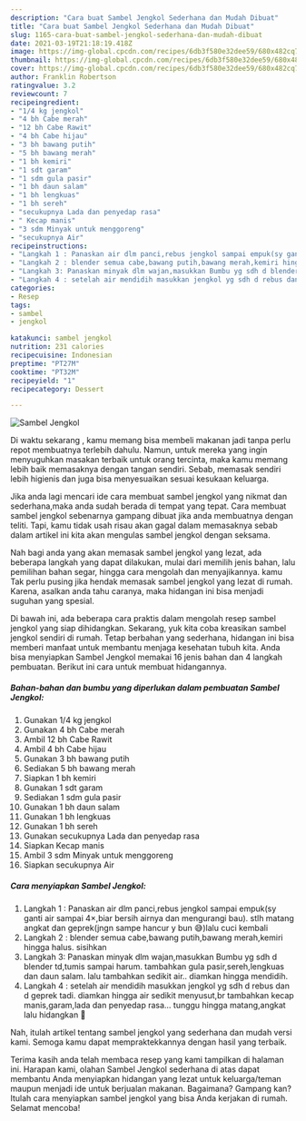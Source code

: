 ```yaml
---
description: "Cara buat Sambel Jengkol Sederhana dan Mudah Dibuat"
title: "Cara buat Sambel Jengkol Sederhana dan Mudah Dibuat"
slug: 1165-cara-buat-sambel-jengkol-sederhana-dan-mudah-dibuat
date: 2021-03-19T21:18:19.418Z
image: https://img-global.cpcdn.com/recipes/6db3f580e32dee59/680x482cq70/sambel-jengkol-foto-resep-utama.jpg
thumbnail: https://img-global.cpcdn.com/recipes/6db3f580e32dee59/680x482cq70/sambel-jengkol-foto-resep-utama.jpg
cover: https://img-global.cpcdn.com/recipes/6db3f580e32dee59/680x482cq70/sambel-jengkol-foto-resep-utama.jpg
author: Franklin Robertson
ratingvalue: 3.2
reviewcount: 7
recipeingredient:
- "1/4 kg jengkol"
- "4 bh Cabe merah"
- "12 bh Cabe Rawit"
- "4 bh Cabe hijau"
- "3 bh bawang putih"
- "5 bh bawang merah"
- "1 bh kemiri"
- "1 sdt garam"
- "1 sdm gula pasir"
- "1 bh daun salam"
- "1 bh lengkuas"
- "1 bh sereh"
- "secukupnya Lada dan penyedap rasa"
- " Kecap manis"
- "3 sdm Minyak untuk menggoreng"
- "secukupnya Air"
recipeinstructions:
- "Langkah 1 : Panaskan air dlm panci,rebus jengkol sampai empuk(sy ganti air sampai 4×,biar bersih airnya dan mengurangi bau). stlh matang angkat dan geprek(jngn sampe hancur y bun 😅)lalu cuci kembali"
- "Langkah 2 : blender semua cabe,bawang putih,bawang merah,kemiri hingga halus. sisihkan"
- "Langkah 3: Panaskan minyak dlm wajan,masukkan Bumbu yg sdh d blender td,tumis sampai harum. tambahkan gula pasir,sereh,lengkuas dan daun salam. lalu tambahkan sedikit air.. diamkan hingga mendidih."
- "Langkah 4 : setelah air mendidih masukkan jengkol yg sdh d rebus dan d geprek tadi. diamkan hingga air sedikit menyusut,br tambahkan kecap manis,garam,lada dan penyedap rasa... tunggu hingga matang,angkat lalu hidangkan 🤗"
categories:
- Resep
tags:
- sambel
- jengkol

katakunci: sambel jengkol 
nutrition: 231 calories
recipecuisine: Indonesian
preptime: "PT27M"
cooktime: "PT32M"
recipeyield: "1"
recipecategory: Dessert

---
```



![Sambel Jengkol](https://img-global.cpcdn.com/recipes/6db3f580e32dee59/680x482cq70/sambel-jengkol-foto-resep-utama.jpg)

Di waktu  sekarang , kamu memang bisa membeli makanan jadi tanpa perlu repot membuatnya terlebih dahulu. Namun, untuk mereka yang ingin menyuguhkan masakan terbaik untuk orang tercinta, maka kamu memang lebih baik memasaknya dengan tangan sendiri. Sebab, memasak sendiri lebih higienis dan juga bisa menyesuaikan sesuai kesukaan keluarga.

Jika anda lagi mencari ide cara membuat sambel jengkol yang nikmat dan sederhana,maka anda sudah berada di tempat yang tepat. Cara membuat sambel jengkol  sebenarnya gampang dibuat jika anda membuatnya dengan teliti. Tapi, kamu tidak usah risau akan gagal dalam memasaknya 
sebab dalam artikel ini kita akan mengulas sambel jengkol dengan seksama.  



Nah bagi anda yang akan memasak sambel jengkol yang lezat, ada beberapa langkah yang dapat dilakukan, mulai dari memilih jenis bahan, lalu pemilihan bahan segar, hingga cara mengolah dan menyajikannya. kamu Tak perlu pusing jika hendak memasak sambel jengkol yang lezat di rumah. Karena, asalkan anda  tahu caranya, maka hidangan ini bisa menjadi suguhan yang spesial.

Di bawah ini, ada beberapa cara praktis  dalam mengolah resep sambel jengkol yang siap dihidangkan. Sekarang, yuk kita coba kreasikan sambel jengkol sendiri di rumah. Tetap berbahan yang sederhana, hidangan ini bisa memberi manfaat untuk membantu menjaga kesehatan tubuh kita. Anda bisa menyiapkan Sambel Jengkol memakai 16 jenis bahan dan 4 langkah pembuatan. Berikut ini cara untuk membuat hidangannya.

<!--inarticleads1-->

##### Bahan-bahan dan bumbu yang diperlukan dalam pembuatan Sambel Jengkol:

1. Gunakan 1/4 kg jengkol
1. Gunakan 4 bh Cabe merah
1. Ambil 12 bh Cabe Rawit
1. Ambil 4 bh Cabe hijau
1. Gunakan 3 bh bawang putih
1. Sediakan 5 bh bawang merah
1. Siapkan 1 bh kemiri
1. Gunakan 1 sdt garam
1. Sediakan 1 sdm gula pasir
1. Gunakan 1 bh daun salam
1. Gunakan 1 bh lengkuas
1. Gunakan 1 bh sereh
1. Gunakan secukupnya Lada dan penyedap rasa
1. Siapkan  Kecap manis
1. Ambil 3 sdm Minyak untuk menggoreng
1. Siapkan secukupnya Air




<!--inarticleads2-->

##### Cara menyiapkan Sambel Jengkol:

1. Langkah 1 : Panaskan air dlm panci,rebus jengkol sampai empuk(sy ganti air sampai 4×,biar bersih airnya dan mengurangi bau). stlh matang angkat dan geprek(jngn sampe hancur y bun 😅)lalu cuci kembali
1. Langkah 2 : blender semua cabe,bawang putih,bawang merah,kemiri hingga halus. sisihkan
1. Langkah 3: Panaskan minyak dlm wajan,masukkan Bumbu yg sdh d blender td,tumis sampai harum. tambahkan gula pasir,sereh,lengkuas dan daun salam. lalu tambahkan sedikit air.. diamkan hingga mendidih.
1. Langkah 4 : setelah air mendidih masukkan jengkol yg sdh d rebus dan d geprek tadi. diamkan hingga air sedikit menyusut,br tambahkan kecap manis,garam,lada dan penyedap rasa... tunggu hingga matang,angkat lalu hidangkan 🤗




Nah, itulah artikel tentang  sambel jengkol  yang sederhana dan mudah versi kami. Semoga kamu dapat mempraktekkannya dengan hasil yang terbaik. 

Terima kasih anda telah membaca resep yang kami tampilkan di halaman ini. Harapan kami, olahan  Sambel Jengkol sederhana di atas dapat membantu Anda menyiapkan hidangan yang lezat untuk keluarga/teman maupun menjadi ide untuk berjualan makanan. Bagaimana? Gampang kan? Itulah cara menyiapkan sambel jengkol yang bisa Anda kerjakan di rumah. Selamat mencoba!


